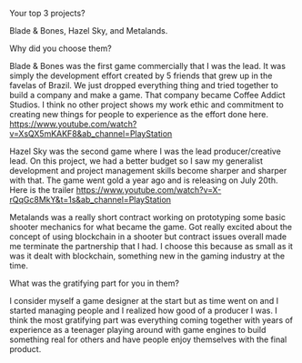Your top 3 projects?

Blade & Bones, Hazel Sky, and Metalands.

Why did you choose them?

Blade & Bones was the first game commercially that I was the lead. It was simply the development 
effort created by 5 friends that grew up in the favelas of Brazil. We just dropped everything thing 
and tried together to build a company and make a game. That company became Coffee Addict Studios. 
I think no other project shows my work ethic and commitment to creating new things for people to 
experience as the effort done here. https://www.youtube.com/watch?v=XsQX5mKAKF8&ab_channel=PlayStation

Hazel Sky was the second game where I was the lead producer/creative lead. On this project, we had 
a better budget so I saw my generalist development and project management skills become sharper and
sharper with that. The game went gold a year ago and is releasing on July 20th. 
Here is the trailer https://www.youtube.com/watch?v=X-rQqGc8MkY&t=1s&ab_channel=PlayStation

Metalands was a really short contract working on prototyping some basic shooter mechanics for what
became the game. Got really excited about the concept of using blockchain in a shooter but contract 
issues overall made me terminate the partnership that I had. I choose this because as small as it was 
it dealt with blockchain, something new in the gaming industry at the time.


What was the gratifying part for you in them?

I consider myself a game designer at the start but as time went on and I started managing people and
I realized how good of a producer I was. I think the most gratifying part was everything coming together
with years of experience as a teenager playing around with game engines to build something real for 
others and have people enjoy themselves with the final product.
